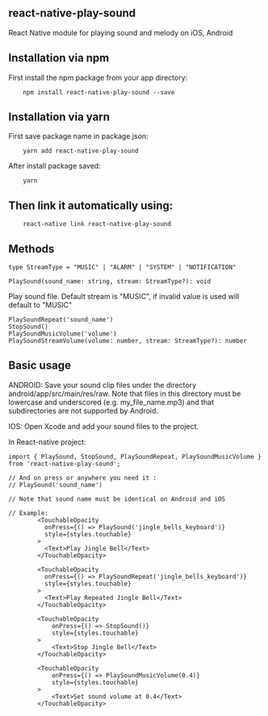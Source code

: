 ## react-native-play-sound
React Native module for playing sound and melody on iOS, Android

## Installation via npm
First install the npm package from your app directory:
```
    npm install react-native-play-sound --save
```
## Installation via yarn
First save package name in package.json:
```
    yarn add react-native-play-sound
```
After install package saved:
```
    yarn
```
## Then link it automatically using:
```
    react-native link react-native-play-sound
```

## Methods
```
type StreamType = "MUSIC" | "ALARM" | "SYSTEM" | "NOTIFICATION"

PlaySound(sound_name: string, stream: StreamType?): void
```
Play sound file. Default stream is "MUSIC", if invalid value is used will default to "MUSIC"
```
PlaySoundRepeat('sound_name')
StopSound()
PlaySoundMusicVolume('volume')
PlaySoundStreamVolume(volume: number, stream: StreamType?): number

```

## Basic usage
ANDROID: Save your sound clip files under the directory android/app/src/main/res/raw. Note that files in this directory must be lowercase and underscored (e.g. my_file_name.mp3) and that subdirectories are not supported by Android.

IOS: Open Xcode and add your sound files to the project.

In React-native project:

```
import { PlaySound, StopSound, PlaySoundRepeat, PlaySoundMusicVolume } from 'react-native-play-sound';

// And on press or anywhere you need it :
// PlaySound('sound_name')

// Note that sound name must be identical on Android and iOS

// Example:
        <TouchableOpacity
          onPress={() => PlaySound('jingle_bells_keyboard')}
          style={styles.touchable}
        >
          <Text>Play Jingle Bell</Text>
        </TouchableOpacity>
        
        <TouchableOpacity
          onPress={() => PlaySoundRepeat('jingle_bells_keyboard')}
          style={styles.touchable}
        >
          <Text>Play Repeated Jingle Bell</Text>
        </TouchableOpacity>
        
        <TouchableOpacity
            onPress={() => StopSound()}
            style={styles.touchable}
        >
            <Text>Stop Jingle Bell</Text>
        </TouchableOpacity>
        
        <TouchableOpacity
            onPress={() => PlaySoundMusicVolume(0.4)}
            style={styles.touchable}
        >
            <Text>Set sound volume at 0.4</Text>
        </TouchableOpacity>
        
```
